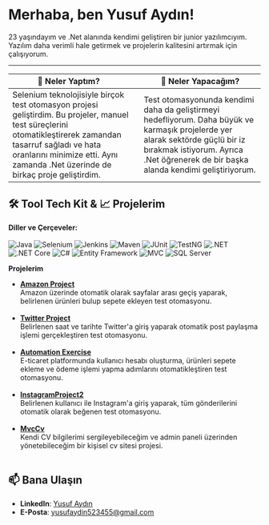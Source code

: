 # Merhaba, ben Yusuf Aydın!  

23 yaşındayım ve .Net alanında kendimi geliştiren bir junior yazılımcıyım. Yazılım daha verimli hale getirmek ve projelerin kalitesini artırmak için çalışıyorum.  

---




|  **🚀 Neler Yaptım?**   &nbsp;&nbsp;&nbsp;&nbsp; |  **🌱 Neler Yapacağım?**   |
|-------------------|----------------------|
| Selenium teknolojisiyle birçok test otomasyon projesi geliştirdim. Bu projeler, manuel test süreçlerini otomatikleştirerek zamandan tasarruf sağladı ve hata oranlarını minimize etti. Aynı zamanda .Net üzerinde de birkaç proje geliştirdim. | Test otomasyonunda kendimi daha da geliştirmeyi hedefliyorum. Daha büyük ve karmaşık projelerde yer alarak sektörde güçlü bir iz bırakmak istiyorum. Ayrıca .Net öğrenerek de bir başka alanda kendimi geliştiriyorum.



## 🛠️ Tool Tech Kit & 📈 Projelerim



 **Diller ve Çerçeveler:** <br> <br> 
![Java](https://img.shields.io/badge/Java-ED8B00?style=for-the-badge&logo=java&logoColor=white) 
![Selenium](https://img.shields.io/badge/Selenium-43B02A?style=for-the-badge&logo=selenium&logoColor=white) 
![Jenkins](https://img.shields.io/badge/Jenkins-D24939?style=for-the-badge&logo=jenkins&logoColor=white) 
![Maven](https://img.shields.io/badge/Maven-C71A36?style=for-the-badge&logo=apache-maven&logoColor=white) 
![JUnit](https://img.shields.io/badge/JUnit-25A162?style=for-the-badge&logo=junit5&logoColor=white) 
![TestNG](https://img.shields.io/badge/TestNG-E34F26?style=for-the-badge&logo=apache&logoColor=white) 
![.NET](https://img.shields.io/badge/.NET-512BD4?style=for-the-badge&logo=dotnet&logoColor=white) 
![.NET Core](https://img.shields.io/badge/.NET_Core-512BD4?style=for-the-badge&logo=dotnet&logoColor=white) 
![C#](https://img.shields.io/badge/C%23-239120?style=for-the-badge&logo=c-sharp&logoColor=white) 
![Entity Framework](https://img.shields.io/badge/Entity_Framework-68217A?style=for-the-badge&logo=ef&logoColor=white) 
![MVC](https://img.shields.io/badge/ASP.NET_MVC-5C2D91?style=for-the-badge&logo=dotnet&logoColor=white) 
![SQL Server](https://img.shields.io/badge/SQL_Server-CC2927?style=for-the-badge&logo=microsoftsqlserver&logoColor=white) 


 **Projelerim** 

- **[Amazon Project](https://github.com/Yusufaydinnn/AmazonProject)** <br> Amazon üzerinde otomatik olarak sayfalar arası geçiş yaparak, belirlenen ürünleri bulup sepete ekleyen test otomasyonu. <br><br> 
- **[Twitter Project](https://github.com/Yusufaydinnn/twitterproject)** <br> Belirlenen saat ve tarihte Twitter'a giriş yaparak otomatik post paylaşma işlemi gerçekleştiren test otomasyonu. <br><br> 
- **[Automation Exercise](https://github.com/Yusufaydinnn/AutomationExercise)** <br> E-ticaret platformunda kullanıcı hesabı oluşturma, ürünleri sepete ekleme ve ödeme işlemi yapma adımlarını otomatikleştiren test otomasyonu. <br><br> 
- **[InstagramProject2](https://github.com/Yusufaydinnn/instagramproject2)** <br> Belirlenen kullanıcı ile Instagram'a giriş yaparak, tüm gönderilerini otomatik olarak beğenen test otomasyonu. <br><br> 
- **[MvcCv](https://github.com/Yusufaydinnn/MvcCv)** <br> Kendi CV bilgilerimi sergileyebileceğim ve admin paneli üzerinden yönetebileceğim bir kişisel cv sitesi projesi.  <br><br> 




## 📫 Bana Ulaşın  

- **LinkedIn**: [Yusuf Aydın](https://www.linkedin.com/in/yusuf-ayd%C4%B1n-a61541218/)  
- **E-Posta**: yusufaydin523455@gmail.com
